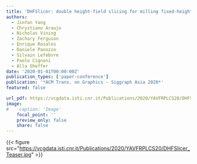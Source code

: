 ```yaml
---
title: 'DHFSlicer: double height-field slicing for milling fixed-height materials'
authors:
  - Jinfan Yang
  - Chrystiano Araujo
  - Nicholas Vining
  - Zachary Ferguson
  - Enrique Rosales
  - Daniele Panozzo
  - Silvain Lefebvre
  - Paolo Cignoni
  - Alla Sheffer
date: '2020-01-01T00:00:00Z'
publication_types: ['paper-conference']
publication: '*ACM Trans. on Graphics - Siggraph Asia 2020*'
featured: false

url_pdf: https://vcgdata.isti.cnr.it/Publications/2020/YAVFRPLCS20/DHFSlicer_AuthorVersion.pdf
image:
#    caption: 'Image'
    focal_point: ''
    preview_only: false
    share: false
---
```

{{< figure src="https://vcgdata.isti.cnr.it/Publications/2020/YAVFRPLCS20/DHFSlicer_Teaser.jpg" >}}

